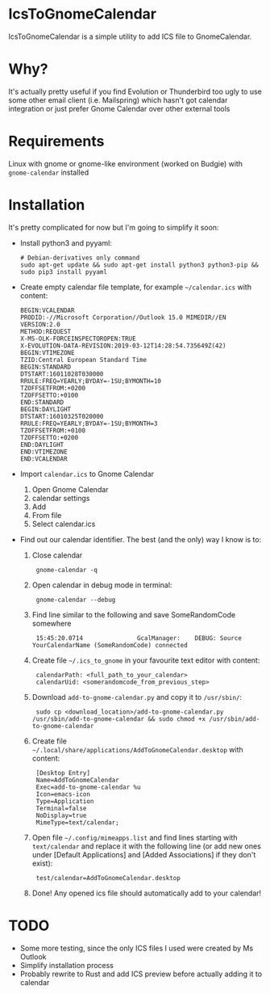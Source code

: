 # IcsToGnomeCalendar
IcsToGnomeCalendar is a simple utility to add ICS file to GnomeCalendar. 

# Why?
It's actually pretty useful if you find Evolution or Thunderbird too ugly to use some other email client (i.e. Mailspring) which hasn't got calendar integration or just prefer Gnome Calendar over other external tools

# Requirements
Linux with gnome or gnome-like environment (worked on Budgie) with `gnome-calendar` installed

# Installation
It's pretty complicated for now but I'm going to simplify it soon:
  * Install python3 and pyyaml:
        
        # Debian-derivatives only command
        sudo apt-get update && sudo apt-get install python3 python3-pip && sudo pip3 install pyyaml

  * Create empty calendar file template, for example `~/calendar.ics` with content:
    
    
        BEGIN:VCALENDAR
        PRODID:-//Microsoft Corporation//Outlook 15.0 MIMEDIR//EN
        VERSION:2.0
        METHOD:REQUEST
        X-MS-OLK-FORCEINSPECTOROPEN:TRUE
        X-EVOLUTION-DATA-REVISION:2019-03-12T14:28:54.735649Z(42)
        BEGIN:VTIMEZONE
        TZID:Central European Standard Time
        BEGIN:STANDARD
        DTSTART:16011028T030000
        RRULE:FREQ=YEARLY;BYDAY=-1SU;BYMONTH=10
        TZOFFSETFROM:+0200
        TZOFFSETTO:+0100
        END:STANDARD
        BEGIN:DAYLIGHT
        DTSTART:16010325T020000
        RRULE:FREQ=YEARLY;BYDAY=-1SU;BYMONTH=3
        TZOFFSETFROM:+0100
        TZOFFSETTO:+0200
        END:DAYLIGHT
        END:VTIMEZONE
        END:VCALENDAR

  
  * Import `calendar.ics` to Gnome Calendar
    1. Open Gnome Calendar
    2. calendar settings
    3. Add
    4. From file
    5. Select calendar.ics
    
  * Find out our calendar identifier. The best (and the only) way I know is to:
    1. Close calendar
    
            gnome-calendar -q
    
    2. Open calendar in debug mode in terminal:
    
            gnome-calendar --debug
        
    3. Find line similar to the following and save SomeRandomCode somewhere
    
            15:45:20.0714               GcalManager:    DEBUG: Source YourCalendarName (SomeRandomCode) connected
            
    4. Create file `~/.ics_to_gnome` in your favourite text editor with content:
    
            calendarPath: <full_path_to_your_calendar>
            calendarUid: <somerandomcode_from_previous_step>
            
    5. Download `add-to-gnome-calendar.py` and copy it to `/usr/sbin/`:
            
            sudo cp <download_location>/add-to-gnome-calendar.py /usr/sbin/add-to-gnome-calendar && sudo chmod +x /usr/sbin/add-to-gnome-calendar
            
    6. Create file `~/.local/share/applications/AddToGnomeCalendar.desktop` with content:
    
            [Desktop Entry]
            Name=AddToGnomeCalendar
            Exec=add-to-gnome-calendar %u
            Icon=emacs-icon
            Type=Application
            Terminal=false
            NoDisplay=true
            MimeType=text/calendar;
            
    7. Open file `~/.config/mimeapps.list` and find lines starting with `text/calendar` and replace it with the following line (or add new ones under [Default Applications] and [Added Associations] if they don't exist):
    
            test/calendar=AddToGnomeCalendar.desktop
            
    8. Done! Any opened ics file should automatically add to your calendar! 
 
 
# TODO
 * Some more testing, since the only ICS files I used were created by Ms Outlook
 * Simplify installation process
 * Probably rewrite to Rust and add ICS preview before actually adding it to calendar
